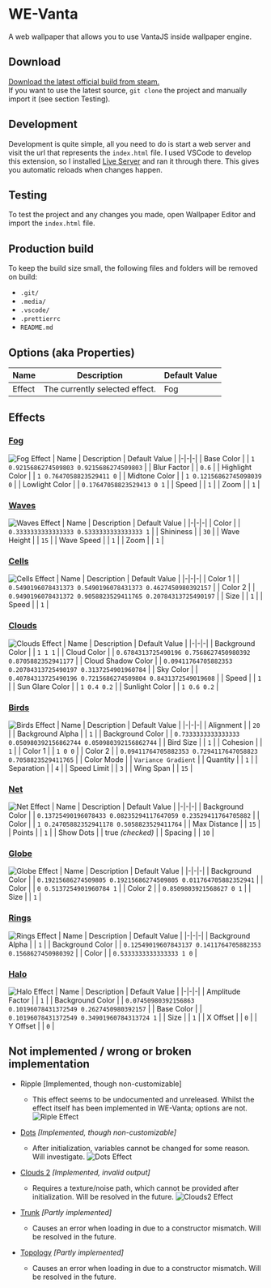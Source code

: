 # WE-Vanta

A web wallpaper that allows you to use VantaJS inside wallpaper engine.

## Download
[Download the latest official build from steam.](https://steamcommunity.com/sharedfiles/filedetails/?id=TODO)  
If you want to use the latest source, `git clone` the project and manually import it (see section Testing).

## Development
Development is quite simple, all you need to do is start a web server and visit the url that represents the `index.html` file.
I used VSCode to develop this extension, so I installed [Live Server](https://marketplace.visualstudio.com/items?itemName=ritwickdey.LiveServer) and ran it through there. This gives you automatic reloads when changes happen.

## Testing
To test the project and any changes you made, open Wallpaper Editor and import the `index.html` file.

## Production build
To keep the build size small, the following files and folders will be removed on build:  
- `.git/`  
- `.media/`  
- `.vscode/`  
- `.prettierrc`  
- `README.md`  

## Options (aka Properties)
| Name | Description | Default Value |
|-|-|-|
| Effect | The currently selected effect. | Fog |

## Effects
### [Fog](https://www.vantajs.com/?effect=fog)

![Fog Effect](.media/fog.png)
| Name | Description | Default Value |
|-|-|-|
| Base Color |  | `1 0.9215686274509803 0.9215686274509803` |
| Blur Factor |  | `0.6` |
| Highlight Color |  | `1 0.7647058823529411 0` |
| Midtone Color |  | `1 0.12156862745098039 0` |
| Lowlight Color |  | `0.17647058823529413 0 1` |
| Speed |  | `1` |
| Zoom |  | `1` |

### [Waves](https://www.vantajs.com/?effect=waves)

![Waves Effect](.media/waves.png)
| Name | Description | Default Value |
|-|-|-|
| Color |  | `0.3333333333333333 0.5333333333333333 1` |
| Shininess |  | `30` |
| Wave Height |  | `15` |
| Wave Speed |  | `1` |
| Zoom |  | `1` |

### [Cells](https://www.vantajs.com/?effect=cells)

![Cells Effect](.media/cells.png)
| Name | Description | Default Value |
|-|-|-|
| Color 1 |  | `0.5490196078431373 0.5490196078431373 0.4627450980392157` |
| Color 2 |  | `0.9490196078431372 0.9058823529411765 0.20784313725490197` |
| Size |  | `1` |
| Speed |  | `1` |

### [Clouds](https://www.vantajs.com/?effect=clouds)

![Clouds Effect](.media/clouds.png)
| Name | Description | Default Value |
|-|-|-|
| Background Color |  | `1 1 1` |
| Cloud Color |  | `0.6784313725490196 0.7568627450980392 0.8705882352941177` |
| Cloud Shadow Color |  | `0.09411764705882353 0.20784313725490197 0.3137254901960784` |
| Sky Color |  | `0.40784313725490196 0.7215686274509804 0.8431372549019608` |
| Speed |  | `1` |
| Sun Glare Color |  | `1 0.4 0.2` |
| Sunlight Color |  | `1 0.6 0.2` |

### [Birds](https://www.vantajs.com/?effect=birds)

![Birds Effect](.media/birds.png)
| Name | Description | Default Value |
|-|-|-|
| Alignment |  | `20` |
| Background Alpha |  | `1` |
| Background Color |  | `0.7333333333333333 0.050980392156862744 0.050980392156862744` |
| Bird Size |  | `1` |
| Cohesion |  | `1` |
| Color 1 |  | `1 0 0` |
| Color 2 |  | `0.09411764705882353 0.7294117647058823 0.7058823529411765` |
| Color Mode |  | `Variance Gradient` |
| Quantity |  | `1` |
| Separation |  | `4` |
| Speed Limit |  | `3` |
| Wing Span |  | `15` |

### [Net](https://www.vantajs.com/?effect=net)

![Net Effect](.media/net.png)
| Name | Description | Default Value |
|-|-|-|
| Background Color |  | `0.13725490196078433 0.08235294117647059 0.23529411764705882` |
| Color |  | `1 0.24705882352941178 0.5058823529411764` |
| Max Distance |  | `15` |
| Points |  | `1` |
| Show Dots |  | true _(checked)_ |
| Spacing |  | `10` |

### [Globe](https://www.vantajs.com/?effect=globe)

![Globe Effect](.media/globe.png)
| Name | Description | Default Value |
|-|-|-|
| Background Color |  | `0.19215686274509805 0.19215686274509805 0.011764705882352941` |
| Color |  | `0 0.5137254901960784 1` |
| Color 2 |  | `0.8509803921568627 0 1` |
| Size |  | `1` |

### [Rings](https://www.vantajs.com/?effect=rings)

![Rings Effect](.media/rings.png)
| Name | Description | Default Value |
|-|-|-|
| Background Alpha |  | `1` |
| Background Color |  | `0.12549019607843137 0.1411764705882353 0.1568627450980392` |
| Color |  | `0.5333333333333333 1 0` |

### [Halo](https://www.vantajs.com/?effect=halo)

![Halo Effect](.media/Halo.png)
| Name | Description | Default Value |
|-|-|-|
| Amplitude Factor |  | `1` |
| Background Color |  | `0.07450980392156863 0.10196078431372549 0.2627450980392157` |
| Base Color |   | `0.10196078431372549 0.34901960784313724 1` |
| Size |  | `1` |
| X Offset |  | `0` |
| Y Offset |  | `0` |

## Not implemented / wrong or broken implementation
- Ripple [Implemented, though non-customizable]
  - This effect seems to be undocumented and unreleased. Whilst the effect itself has been implemented in WE-Vanta; options are not.
![Riple Effect](.media/ripple.png)

- [Dots](https://www.vantajs.com/?effect=dots) _[Implemented, though non-customizable]_
  - After initialization, variables cannot be changed for some reason. Will investigate.
![Dots Effect](.media/dots.png)

- [Clouds 2](https://www.vantajs.com/?effect=clouds2) _[Implemented, invalid output]_
  - Requires a texture/noise path, which cannot be provided after initialization. Will be resolved in the future.
![Clouds2 Effect](.media/clouds2.png)

- [Trunk](https://www.vantajs.com/?effect=trunk) _[Partly implemented]_
  - Causes an error when loading in due to a constructor mismatch. Will be resolved in the future.

- [Topology](https://www.vantajs.com/?effect=topology) _[Partly implemented]_
  - Causes an error when loading in due to a constructor mismatch. Will be resolved in the future.
